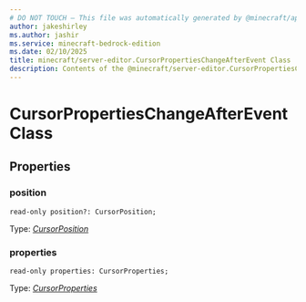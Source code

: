 ```yaml
---
# DO NOT TOUCH — This file was automatically generated by @minecraft/api-docs-generator, to report problems file an issue at https://github.com/Mojang/minecraft-scripting-libraries
author: jakeshirley
ms.author: jashir
ms.service: minecraft-bedrock-edition
ms.date: 02/10/2025
title: minecraft/server-editor.CursorPropertiesChangeAfterEvent Class
description: Contents of the @minecraft/server-editor.CursorPropertiesChangeAfterEvent class.
---
```

# CursorPropertiesChangeAfterEvent Class

## Properties

### **position**
`read-only position?: CursorPosition;`

Type: [*CursorPosition*](CursorPosition.md)

### **properties**
`read-only properties: CursorProperties;`

Type: [*CursorProperties*](CursorProperties.md)
